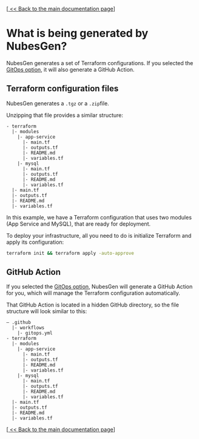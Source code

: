 [[ << Back to the main documentation page](README.md)]

# What is being generated by NubesGen?

NubesGen generates a set of Terraform configurations. If you selected the [GitOps option](gitops-overview.md), it will also generate a GitHub Action.

## Terraform configuration files

NubesGen generates a `.tgz` or a `.zip`file.

Unzipping that file provides a similar structure:

```
- terraform
  |- modules
    |- app-service
      |- main.tf
      |- outputs.tf
      |- README.md
      |- variables.tf
    |- mysql
      |- main.tf
      |- outputs.tf
      |- README.md
      |- variables.tf
  |- main.tf
  |- outputs.tf
  |- README.md
  |- variables.tf
```

In this example, we have a Terraform configuration that uses two modules (App Service and MySQL), that are ready for 
deployment.

To deploy your infrastructure, all you need to do is initialize Terraform and apply its configuration:

```bash
terraform init && terraform apply -auto-approve
```

## GitHub Action

If you selected the [GitOps option](gitops-overview.md), NubesGen will generate a GitHub Action for you, which will manage the Terraform
configuration automatically.

That GitHub Action is located in a hidden GitHub directory, so the file structure will look similar to this:

```
– .github
  |- workflows
    |- gitops.yml
- terraform
  |- modules
    |- app-service
      |- main.tf
      |- outputs.tf
      |- README.md
      |- variables.tf
    |- mysql
      |- main.tf
      |- outputs.tf
      |- README.md
      |- variables.tf
  |- main.tf
  |- outputs.tf
  |- README.md
  |- variables.tf
```

[[ << Back to the main documentation page](README.md)]
